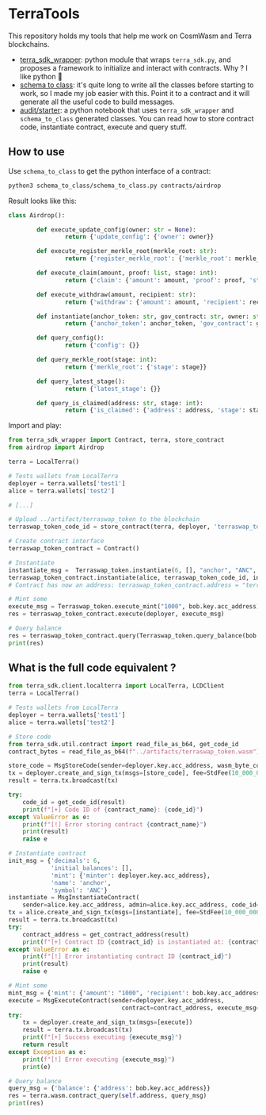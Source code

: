 # TerraTools

This repository holds my tools that help me work on CosmWasm and Terra blockchains.

- [terra_sdk_wrapper](terra_sdk_wrapper): python module that wraps `terra_sdk.py`, and proposes a framework to initialize and interact with contracts. Why ? I like python 🐍
- [schema to class](schema_to_class): it's quite long to write all the classes before starting to work, so I made my job easier with this. Point it to a contract and it will generate all the useful code to build messages.
- [audit/starter](audit/starter.ipynb): a python notebook that uses `terra_sdk_wrapper` and `schema_to_class` generated classes. You can read how to store contract code, instantiate contract, execute and query stuff.

## How to use

Use `schema_to_class` to get the python interface of a contract:

```sh
python3 schema_to_class/schema_to_class.py contracts/airdrop
```

Result looks like this:

```py
class Airdrop():

        def execute_update_config(owner: str = None):
                return {'update_config': {'owner': owner}}

        def execute_register_merkle_root(merkle_root: str):
                return {'register_merkle_root': {'merkle_root': merkle_root}}

        def execute_claim(amount, proof: list, stage: int):
                return {'claim': {'amount': amount, 'proof': proof, 'stage': stage}}

        def execute_withdraw(amount, recipient: str):
                return {'withdraw': {'amount': amount, 'recipient': recipient}}

        def instantiate(anchor_token: str, gov_contract: str, owner: str):
                return {'anchor_token': anchor_token, 'gov_contract': gov_contract, 'owner': owner}

        def query_config():
                return {'config': {}}

        def query_merkle_root(stage: int):
                return {'merkle_root': {'stage': stage}}

        def query_latest_stage():
                return {'latest_stage': {}}

        def query_is_claimed(address: str, stage: int):
                return {'is_claimed': {'address': address, 'stage': stage}}
```

Import and play:

```python
from terra_sdk_wrapper import Contract, terra, store_contract
from airdrop import Airdrop

terra = LocalTerra()

# Tests wallets from LocalTerra
deployer = terra.wallets['test1']
alice = terra.wallets['test2']

# [...]

# Upload ../artifact/terraswap_token to the blockchain
terraswap_token_code_id = store_contract(terra, deployer, 'terraswap_token')

# Create contract interface
terraswap_token_contract = Contract()

# Instantiate
instantiate_msg =  Terraswap_token.instantiate(6, [], "anchor", "ANC", {'minter': deployer.key.acc_address})
terraswap_token_contract.instantiate(alice, terraswap_token_code_id, instantiate_msg)
# Contract has now an address: terraswap_token_contract.address = "terra..."

# Mint some
execute_msg = Terraswap_token.execute_mint("1000", bob.key.acc_address)
res = terraswap_token_contract.execute(deployer, execute_msg)

# Query balance
res = terraswap_token_contract.query(Terraswap_token.query_balance(bob.key.acc_address))
print(res)
```
## What is the full code equivalent ?

```py
from terra_sdk.client.localterra import LocalTerra, LCDClient
terra = LocalTerra()

# Tests wallets from LocalTerra
deployer = terra.wallets['test1']
alice = terra.wallets['test2']

# Store code
from terra_sdk.util.contract import read_file_as_b64, get_code_id
contract_bytes = read_file_as_b64(f"../artifacts/terraswap_token.wasm")

store_code = MsgStoreCode(sender=deployer.key.acc_address, wasm_byte_code=contract_bytes)
tx = deployer.create_and_sign_tx(msgs=[store_code], fee=StdFee(10_000_000, "10000000uluna"))
result = terra.tx.broadcast(tx)

try:
    code_id = get_code_id(result)
    print(f"[+] Code ID of {contract_name}: {code_id}")
except ValueError as e:
    print(f"[!] Error storing contract {contract_name}")
    print(result)
    raise e

# Instantiate contract
init_msg = {'decimals': 6, 
            'initial_balances': [], 
            'mint': {'minter': deployer.key.acc_address}, 
            'name': 'anchor', 
            'symbol': 'ANC'}
instantiate = MsgInstantiateContract(
    sender=alice.key.acc_address, admin=alice.key.acc_address, code_id=contract_id, init_msg=init_msg)
tx = alice.create_and_sign_tx(msgs=[instantiate], fee=StdFee(10_000_000, "10000000uluna"))
result = terra.tx.broadcast(tx)
try:
    contract_address = get_contract_address(result)
    print(f"[+] Contract ID {contract_id} is instantiated at: {contract_address}")
except ValueError as e:
    print(f"[!] Error instantiating contract ID {contract_id}")
    print(result)
    raise e

# Mint some
mint_msg = {'mint': {'amount': "1000", 'recipient': bob.key.acc_address}}
execute = MsgExecuteContract(sender=deployer.key.acc_address,
                                contract=contract_address, execute_msg=mint_msg)
try:
    tx = deployer.create_and_sign_tx(msgs=[execute])
    result = terra.tx.broadcast(tx)
    print(f"[+] Success executing {execute_msg}")
    return result
except Exception as e:
    print(f"[!] Error executing {execute_msg}")
    print(e)

# Query balance
query_msg = {'balance': {'address': bob.key.acc_address}}
res = terra.wasm.contract_query(self.address, query_msg)
print(res)
```